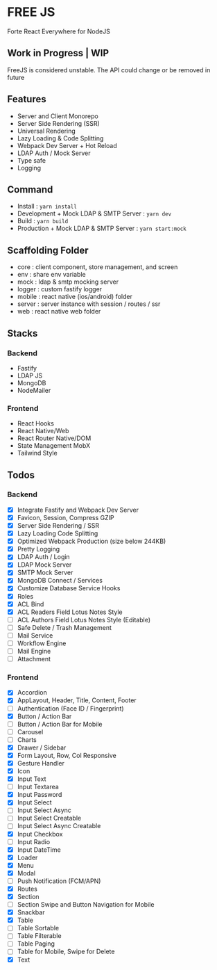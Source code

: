 # FREE JS

Forte React Everywhere for NodeJS

## Work in Progress | WIP

FreeJS is considered unstable. The API could change or be removed in future

## Features

- Server and Client Monorepo
- Server Side Rendering (SSR)
- Universal Rendering
- Lazy Loading & Code Splitting
- Webpack Dev Server + Hot Reload
- LDAP Auth / Mock Server
- Type safe
- Logging

## Command

- Install : `yarn install`
- Development + Mock LDAP & SMTP Server : `yarn dev`
- Build : `yarn build`
- Production + Mock LDAP & SMTP Server : `yarn start:mock`

## Scaffolding Folder

- core : client component, store management, and screen
- env : share env variable
- mock : ldap & smtp mocking server
- logger : custom fastify logger
- mobile : react native (ios/android) folder
- server : server instance with session / routes / ssr
- web : react native web folder

## Stacks

### Backend

- Fastify
- LDAP JS
- MongoDB
- NodeMailer

### Frontend

- React Hooks
- React Native/Web
- React Router Native/DOM
- State Management MobX
- Tailwind Style

## Todos

### Backend

- [x] Integrate Fastify and Webpack Dev Server
- [x] Favicon, Session, Compress GZIP
- [x] Server Side Rendering / SSR
- [x] Lazy Loading Code Splitting
- [x] Optimized Webpack Production (size below 244KB)
- [x] Pretty Logging
- [x] LDAP Auth / Login
- [x] LDAP Mock Server
- [x] SMTP Mock Server
- [x] MongoDB Connect / Services
- [x] Customize Database Service Hooks
- [x] Roles
- [x] ACL Bind
- [x] ACL Readers Field Lotus Notes Style
- [ ] ACL Authors Field Lotus Notes Style (Editable)
- [ ] Safe Delete / Trash Management
- [ ] Mail Service
- [ ] Workflow Engine
- [ ] Mail Engine
- [ ] Attachment

### Frontend

- [x] Accordion
- [x] AppLayout, Header, Title, Content, Footer
- [ ] Authentication (Face ID / Fingerprint)
- [x] Button / Action Bar
- [ ] Button / Action Bar for Mobile
- [ ] Carousel
- [ ] Charts
- [x] Drawer / Sidebar
- [x] Form Layout, Row, Col Responsive
- [x] Gesture Handler
- [x] Icon
- [x] Input Text
- [ ] Input Textarea
- [x] Input Password
- [x] Input Select
- [ ] Input Select Async
- [ ] Input Select Creatable
- [ ] Input Select Async Creatable
- [x] Input Checkbox
- [ ] Input Radio
- [x] Input DateTime
- [x] Loader
- [x] Menu
- [x] Modal
- [ ] Push Notification (FCM/APN)
- [x] Routes
- [x] Section
- [ ] Section Swipe and Button Navigation for Mobile
- [x] Snackbar
- [x] Table
- [ ] Table Sortable
- [ ] Table Filterable
- [ ] Table Paging
- [ ] Table for Mobile, Swipe for Delete
- [x] Text
